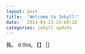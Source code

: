 ```yaml
---
layout: post
title:  "Welcome to Jekyll!"
date:   2014-03-23 23:09:28
categories: jekyll update
---
```


我。 d this, 【】 []
